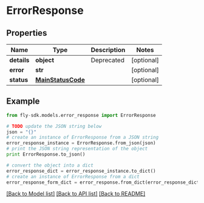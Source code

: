 # ErrorResponse


## Properties
Name | Type | Description | Notes
------------ | ------------- | ------------- | -------------
**details** | **object** | Deprecated | [optional] 
**error** | **str** |  | [optional] 
**status** | [**MainStatusCode**](MainStatusCode.md) |  | [optional] 

## Example

```python
from fly-sdk.models.error_response import ErrorResponse

# TODO update the JSON string below
json = "{}"
# create an instance of ErrorResponse from a JSON string
error_response_instance = ErrorResponse.from_json(json)
# print the JSON string representation of the object
print ErrorResponse.to_json()

# convert the object into a dict
error_response_dict = error_response_instance.to_dict()
# create an instance of ErrorResponse from a dict
error_response_form_dict = error_response.from_dict(error_response_dict)
```
[[Back to Model list]](../README.md#documentation-for-models) [[Back to API list]](../README.md#documentation-for-api-endpoints) [[Back to README]](../README.md)



